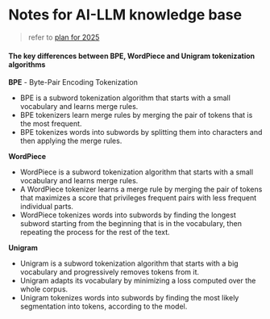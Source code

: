# Notes for AI-LLM knowledge base

> refer to [plan for 2025](https://docs.google.com/spreadsheets/d/1iUaLCp-V2caDFwJS4PCY1MrNhlYZv3rqJJjHtvXeUUk/edit?gid=0#gid=0)


#### The key differences between BPE, WordPiece and Unigram tokenization algorithms

**BPE** - Byte-Pair Encoding Tokenization

- BPE is a subword tokenization algorithm that starts with a small vocabulary and learns merge rules.  
- BPE tokenizers learn merge rules by merging the pair of tokens that is the most frequent.  
- BPE tokenizes words into subwords by splitting them into characters and then applying the merge rules.  

**WordPiece**

- WordPiece is a subword tokenization algorithm that starts with a small vocabulary and learns merge rules.  
- A WordPiece tokenizer learns a merge rule by merging the pair of tokens that maximizes a score that privileges frequent pairs with less frequent individual parts.  
- WordPiece tokenizes words into subwords by finding the longest subword starting from the beginning that is in the vocabulary, then repeating the process for the rest of the text.  

**Unigram**

- Unigram is a subword tokenization algorithm that starts with a big vocabulary and progressively removes tokens from it.
- Unigram adapts its vocabulary by minimizing a loss computed over the whole corpus.
- Unigram tokenizes words into subwords by finding the most likely segmentation into tokens, according to the model.


  
